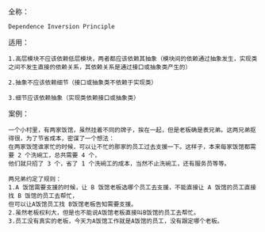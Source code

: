 ﻿全称：
    
    Dependence Inversion Principle
    
适用：
    
    1.高层模块不应该依赖低层模块，两者都应该依赖其抽象（模块间的依赖通过抽象发生，实现类之间不发生直接的依赖关系，其依赖关系是通过接口或抽象类产生的）
    
    2.抽象不应该依赖细节（接口或抽象类不依赖于实现类）
    
    3.细节应该依赖抽象（实现类依赖接口或抽象类）
    
案例：

    一个小村里，有两家饭馆，虽然挂着不同的牌子，挨在一起，但是老板确是表兄弟。这两兄弟抠得很，为了节省成本，密谋了一个想法：
    在两家饭馆谁家忙的时候，可以让不忙的那家的员工过去支援一下。这样子，本来每家饭馆都需要 2 个洗碗工，总共需要 4 个，
    他们就只招了 3 个，省了 1 个洗碗工的成本，当然不止洗碗工，还有服务员等等。
    
    两兄弟约定了规则：
    1.A 饭馆需要支援的时候，让 B 饭馆老板选哪个员工去支援，不能直接让 A 饭馆的员工直接找 B 饭馆的员工去帮忙，
    但可以让A饭馆员工找 B饭馆老板告知需要支援。
    2.虽然老板权利大，但是也不能说A饭馆老板直接叫B饭馆的员工去帮忙。
    3.员工没有真实的老板，今天为A饭馆工作就是A饭馆的员工，没有跟定哪个老板。
